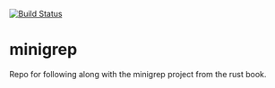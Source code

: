 [![Build Status](https://travis-ci.org/jeremiahbiard/minigrep.svg?branch=master)](https://travis-ci.org/jeremiahbiard/minigrep)

# minigrep

Repo for following along with the minigrep project from the rust
book.
